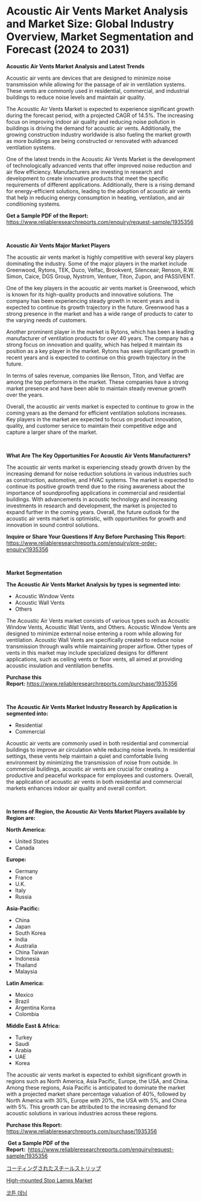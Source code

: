 <p><h1>Acoustic Air Vents Market Analysis and Market Size: Global Industry Overview, Market Segmentation and Forecast (2024 to 2031)</h1></p><p><strong>Acoustic Air Vents Market Analysis and Latest Trends</strong></p>
<p><p>Acoustic air vents are devices that are designed to minimize noise transmission while allowing for the passage of air in ventilation systems. These vents are commonly used in residential, commercial, and industrial buildings to reduce noise levels and maintain air quality.</p><p>The Acoustic Air Vents Market is expected to experience significant growth during the forecast period, with a projected CAGR of 14.5%. The increasing focus on improving indoor air quality and reducing noise pollution in buildings is driving the demand for acoustic air vents. Additionally, the growing construction industry worldwide is also fueling the market growth as more buildings are being constructed or renovated with advanced ventilation systems.</p><p>One of the latest trends in the Acoustic Air Vents Market is the development of technologically advanced vents that offer improved noise reduction and air flow efficiency. Manufacturers are investing in research and development to create innovative products that meet the specific requirements of different applications. Additionally, there is a rising demand for energy-efficient solutions, leading to the adoption of acoustic air vents that help in reducing energy consumption in heating, ventilation, and air conditioning systems.</p></p>
<p><strong>Get a Sample PDF of the Report:&nbsp;</strong> <a href="https://www.reliableresearchreports.com/enquiry/request-sample/1935356">https://www.reliableresearchreports.com/enquiry/request-sample/1935356</a></p>
<p>&nbsp;</p>
<p><strong>Acoustic Air Vents Major Market Players</strong></p>
<p><p>The acoustic air vents market is highly competitive with several key players dominating the industry. Some of the major players in the market include Greenwood, Rytons, TEK, Duco, Velfac, Brookvent, Silenceair, Renson, R.W. Simon, Caice, DGS Group, Nystrom, Ventuer, Titon, Zupon, and PASSIVENT.</p><p>One of the key players in the acoustic air vents market is Greenwood, which is known for its high-quality products and innovative solutions. The company has been experiencing steady growth in recent years and is expected to continue its growth trajectory in the future. Greenwood has a strong presence in the market and has a wide range of products to cater to the varying needs of customers.</p><p>Another prominent player in the market is Rytons, which has been a leading manufacturer of ventilation products for over 40 years. The company has a strong focus on innovation and quality, which has helped it maintain its position as a key player in the market. Rytons has seen significant growth in recent years and is expected to continue on this growth trajectory in the future.</p><p>In terms of sales revenue, companies like Renson, Titon, and Velfac are among the top performers in the market. These companies have a strong market presence and have been able to maintain steady revenue growth over the years.</p><p>Overall, the acoustic air vents market is expected to continue to grow in the coming years as the demand for efficient ventilation solutions increases. Key players in the market are expected to focus on product innovation, quality, and customer service to maintain their competitive edge and capture a larger share of the market.</p></p>
<p>&nbsp;</p>
<p><strong>What Are The Key Opportunities For Acoustic Air Vents Manufacturers?</strong></p>
<p><p>The acoustic air vents market is experiencing steady growth driven by the increasing demand for noise reduction solutions in various industries such as construction, automotive, and HVAC systems. The market is expected to continue its positive growth trend due to the rising awareness about the importance of soundproofing applications in commercial and residential buildings. With advancements in acoustic technology and increasing investments in research and development, the market is projected to expand further in the coming years. Overall, the future outlook for the acoustic air vents market is optimistic, with opportunities for growth and innovation in sound control solutions.</p></p>
<p><strong>Inquire or Share Your Questions If Any Before Purchasing This Report:</strong> <a href="https://www.reliableresearchreports.com/enquiry/pre-order-enquiry/1935356">https://www.reliableresearchreports.com/enquiry/pre-order-enquiry/1935356</a></p>
<p>&nbsp;</p>
<p><strong>Market Segmentation</strong></p>
<p><strong>The Acoustic Air Vents Market Analysis by types is segmented into:</strong></p>
<p><ul><li>Acoustic Window Vents</li><li>Acoustic Wall Vents</li><li>Others</li></ul></p>
<p><p>The Acoustic Air Vents market consists of various types such as Acoustic Window Vents, Acoustic Wall Vents, and Others. Acoustic Window Vents are designed to minimize external noise entering a room while allowing for ventilation. Acoustic Wall Vents are specifically created to reduce noise transmission through walls while maintaining proper airflow. Other types of vents in this market may include specialized designs for different applications, such as ceiling vents or floor vents, all aimed at providing acoustic insulation and ventilation benefits.</p></p>
<p><strong>Purchase this Report:&nbsp;</strong><a href="https://www.reliableresearchreports.com/purchase/1935356">https://www.reliableresearchreports.com/purchase/1935356</a></p>
<p>&nbsp;</p>
<p><strong>The Acoustic Air Vents Market Industry Research by Application is segmented into:</strong></p>
<p><ul><li>Residential</li><li>Commercial</li></ul></p>
<p><p>Acoustic air vents are commonly used in both residential and commercial buildings to improve air circulation while reducing noise levels. In residential settings, these vents help maintain a quiet and comfortable living environment by minimizing the transmission of noise from outside. In commercial buildings, acoustic air vents are crucial for creating a productive and peaceful workspace for employees and customers. Overall, the application of acoustic air vents in both residential and commercial markets enhances indoor air quality and overall comfort.</p></p>
<p>&nbsp;</p>
<p><strong>In terms of Region, the Acoustic Air Vents Market Players available by Region are:</strong></p>
<p>
    <p> <strong> North America: </strong>
        <ul>
            <li>United States</li>
            <li>Canada</li>
        </ul>
        </p> 
    <p> <strong> Europe: </strong>
        <ul>
            <li>Germany</li>
            <li>France</li>
            <li>U.K.</li>
            <li>Italy</li>
            <li>Russia</li>
        </ul>
        </p> 
    <p> <strong> Asia-Pacific: </strong>
        <ul>
            <li>China</li>
            <li>Japan</li>
            <li>South Korea</li>
            <li>India</li>
            <li>Australia</li>
            <li>China Taiwan</li>
            <li>Indonesia</li>
            <li>Thailand</li>
            <li>Malaysia</li>
        </ul>
        </p> 
    <p> <strong> Latin America: </strong>
        <ul>
            <li>Mexico</li>
            <li>Brazil</li>
            <li>Argentina Korea</li>
            <li>Colombia</li>
        </ul>
        </p> 
    <p> <strong> Middle East & Africa: </strong>
        <ul>
            <li>Turkey</li>
            <li>Saudi</li>
            <li>Arabia</li>
            <li>UAE</li>
            <li>Korea</li>
        </ul>
    </p>
    </p>
<p><p>The acoustic air vents market is expected to exhibit significant growth in regions such as North America, Asia Pacific, Europe, the USA, and China. Among these regions, Asia Pacific is anticipated to dominate the market with a projected market share percentage valuation of 40%, followed by North America with 30%, Europe with 20%, the USA with 5%, and China with 5%. This growth can be attributed to the increasing demand for acoustic solutions in various industries across these regions.</p></p>
<p><strong>Purchase this Report: </strong><a href="https://www.reliableresearchreports.com/purchase/1935356">https://www.reliableresearchreports.com/purchase/1935356</a></p>
<p>&nbsp;<strong>Get a Sample PDF of the Report:&nbsp;&nbsp;</strong><a href="https://www.reliableresearchreports.com/enquiry/request-sample/1935356">https://www.reliableresearchreports.com/enquiry/request-sample/1935356</a></p>
<p><strong></strong></p>
<p><p><a href="https://github.com/ksxzwxabcuynh011/Market-Research-Report-List-1/blob/main/45488895384.md">コーティングされたスチールストリップ</a></p><p><a href="https://butternut-bug-553.notion.site/High-mounted-Stop-Lamps-Market-Size-Reflecting-a-Forecast-Till-2031-Market-By-Type-By-Application--507298245ae94682a1cbb110326cd485">High-mounted Stop Lamps Market</a></p><p><a href="https://github.com/xvz497517413/Market-Research-Report-List-1/blob/main/81731914979.md">코튼 데님</a></p></p>